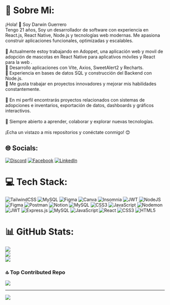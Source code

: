 # 💫 Sobre Mi:
¡Hola! 👋 Soy Darwin Guerrero<br>Tengo 21 años, Soy un desarrollador de software con experiencia en React.js, React Native, Node.js y tecnologías web modernas. Me apasiona construir aplicaciones funcionales, optimizadas y escalables.<br><br>🔹 Actualmente estoy trabajando en Adoppet, una aplicación web y movil de adopción de mascotas en React Native para aplicativos móviles y React para la web .<br>🔹 Desarrollo aplicaciones con Vite, Axios, SweetAlert2 y Recharts.<br>🔹 Experiencia en bases de datos SQL y construcción del Backend con Node.js.<br>🔹 Me gusta trabajar en proyectos innovadores y mejorar mis habilidades constantemente.<br><br>📌 En mi perfil encontrarás proyectos relacionados con sistemas de adopciones e inventarios, exportación de datos, dashboards y gráficos interactivos.<br><br>🚀 Siempre abierto a aprender, colaborar y explorar nuevas tecnologías.<br><br>¡Echa un vistazo a mis repositorios y conéctate conmigo! 😊


## 🌐 Socials:
[![Discord](https://img.shields.io/badge/Discord-%237289DA.svg?logo=discord&logoColor=white)](https://discord.gg/darwinalexisguerrerobaos) [![Facebook](https://img.shields.io/badge/Facebook-%231877F2.svg?logo=Facebook&logoColor=white)](https://facebook.com/DarwinAlexisGuerrero ) [![LinkedIn](https://img.shields.io/badge/LinkedIn-%230077B5.svg?logo=linkedin&logoColor=white)](https://linkedin.com/in/DarwinAlexisGuerreroBaos) 

# 💻 Tech Stack:
![TailwindCSS](https://img.shields.io/badge/tailwindcss-%2338B2AC.svg?style=for-the-badge&logo=tailwind-css&logoColor=white) ![MySQL](https://img.shields.io/badge/mysql-4479A1.svg?style=for-the-badge&logo=mysql&logoColor=white) ![Figma](https://img.shields.io/badge/figma-%23F24E1E.svg?style=for-the-badge&logo=figma&logoColor=white) ![Canva](https://img.shields.io/badge/Canva-%2300C4CC.svg?style=for-the-badge&logo=Canva&logoColor=white) ![Insomnia](https://img.shields.io/badge/Insomnia-black?style=for-the-badge&logo=insomnia&logoColor=5849BE) ![JWT](https://img.shields.io/badge/JWT-black?style=for-the-badge&logo=JSON%20web%20tokens) ![NodeJS](https://img.shields.io/badge/node.js-6DA55F?style=for-the-badge&logo=node.js&logoColor=white) ![Figma](https://img.shields.io/badge/figma-%23F24E1E.svg?style=for-the-badge&logo=figma&logoColor=white) ![Postman](https://img.shields.io/badge/Postman-FF6C37?style=for-the-badge&logo=postman&logoColor=white) ![Notion](https://img.shields.io/badge/Notion-%23000000.svg?style=for-the-badge&logo=notion&logoColor=white) ![MySQL](https://img.shields.io/badge/mysql-4479A1.svg?style=for-the-badge&logo=mysql&logoColor=white) ![CSS3](https://img.shields.io/badge/css3-%231572B6.svg?style=for-the-badge&logo=css3&logoColor=white) ![JavaScript](https://img.shields.io/badge/javascript-%23323330.svg?style=for-the-badge&logo=javascript&logoColor=%23F7DF1E) ![Nodemon](https://img.shields.io/badge/NODEMON-%23323330.svg?style=for-the-badge&logo=nodemon&logoColor=%BBDEAD) ![JWT](https://img.shields.io/badge/JWT-black?style=for-the-badge&logo=JSON%20web%20tokens) ![Express.js](https://img.shields.io/badge/express.js-%23404d59.svg?style=for-the-badge&logo=express&logoColor=%2361DAFB) ![MySQL](https://img.shields.io/badge/mysql-4479A1.svg?style=for-the-badge&logo=mysql&logoColor=white) ![JavaScript](https://img.shields.io/badge/javascript-%23323330.svg?style=for-the-badge&logo=javascript&logoColor=%23F7DF1E) ![React](https://img.shields.io/badge/react-%2320232a.svg?style=for-the-badge&logo=react&logoColor=%2361DAFB) ![CSS3](https://img.shields.io/badge/css3-%231572B6.svg?style=for-the-badge&logo=css3&logoColor=white) ![HTML5](https://img.shields.io/badge/html5-%23E34F26.svg?style=for-the-badge&logo=html5&logoColor=white)
# 📊 GitHub Stats:
![](https://github-readme-stats.vercel.app/api?username=darwinalexi&theme=tokyonight&hide_border=false&include_all_commits=true&count_private=false)<br/>
![](https://github-readme-streak-stats.herokuapp.com/?user=darwinalexi&theme=tokyonight&hide_border=false)<br/>
![](https://github-readme-stats.vercel.app/api/top-langs/?username=darwinalexi&theme=tokyonight&hide_border=false&include_all_commits=true&count_private=false&layout=compact)

### 🔝 Top Contributed Repo
![](https://github-contributor-stats.vercel.app/api?username=darwinalexi&limit=5&theme=dark&combine_all_yearly_contributions=true)

---
[![](https://visitcount.itsvg.in/api?id=darwinalexi&icon=0&color=0)](https://visitcount.itsvg.in)

<!-- Proudly created with GPRM ( https://gprm.itsvg.in ) -->
